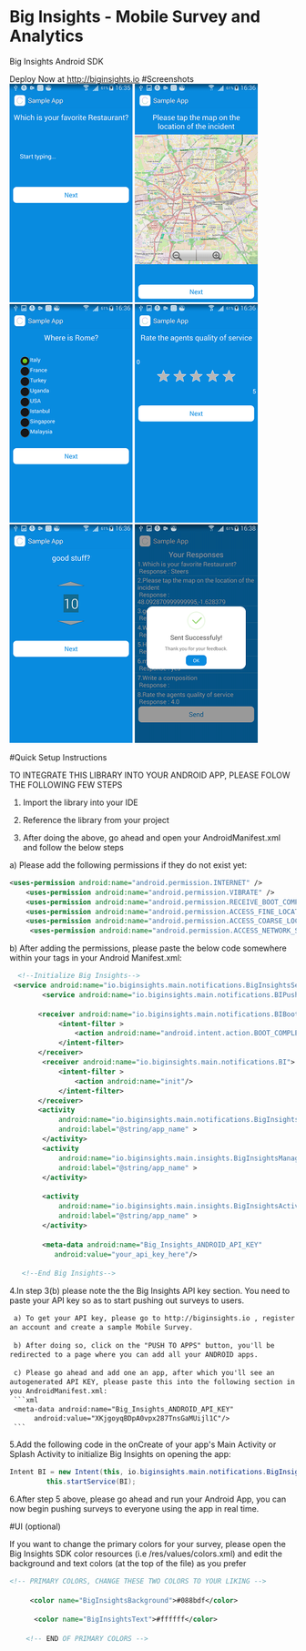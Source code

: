 # Big Insights - Mobile Survey and Analytics
Big Insights Android SDK

Deploy Now at http://biginsights.io
#Screenshots
![Textbox](screenshots/1.png)
![Map](screenshots/2.png)
![Radio button](screenshots/3.png)
![Star Rating](screenshots/4.png)
![Number Scale](screenshots/5.png)
![Sent](screenshots/7.png)




#Quick Setup Instructions

TO INTEGRATE THIS LIBRARY INTO YOUR ANDROID APP, PLEASE FOLOW THE FOLLOWING FEW STEPS

1. Import the library into your IDE

2. Reference the library from your project

3. After doing the above, go ahead and open your AndroidManifest.xml and follow the below steps

 a) Please add the following permissions if they do not exist yet:
 
 ```xml
 <uses-permission android:name="android.permission.INTERNET" />
     <uses-permission android:name="android.permission.VIBRATE" />
     <uses-permission android:name="android.permission.RECEIVE_BOOT_COMPLETED" />
     <uses-permission android:name="android.permission.ACCESS_FINE_LOCATION" />
     <uses-permission android:name="android.permission.ACCESS_COARSE_LOCATION" />
      <uses-permission android:name="android.permission.ACCESS_NETWORK_STATE" />
```

 b) After adding the permissions, please paste the below code somewhere within your <application></application> tags in your Android    Manifest.xml:

```xml
  <!--Initialize Big Insights-->
 <service android:name="io.biginsights.main.notifications.BigInsightsService" />
        <service android:name="io.biginsights.main.notifications.BIPushService" />
         
       <receiver android:name="io.biginsights.main.notifications.BIBootReceiver">
		    <intent-filter >
		        <action android:name="android.intent.action.BOOT_COMPLETED"/>
		    </intent-filter>
       </receiver>
        <receiver android:name="io.biginsights.main.notifications.BI">
		    <intent-filter >
		        <action android:name="init"/>
		    </intent-filter>
       </receiver>
       <activity
            android:name="io.biginsights.main.notifications.BigInsightsMain"
            android:label="@string/app_name" >
        </activity>
        <activity
            android:name="io.biginsights.main.insights.BigInsightsManager"
            android:label="@string/app_name" >
        </activity>
        
        <activity
            android:name="io.biginsights.main.insights.BigInsightsActivity"
            android:label="@string/app_name" >
        </activity>
        
        <meta-data android:name="Big_Insights_ANDROID_API_KEY"
           android:value="your_api_key_here"/>
		   
   <!--End Big Insights-->
   ```
   
 4.In step 3(b) please note the the Big Insights API key section. You need to paste your API key so as to start pushing out surveys to users.
     
	 a) To get your API key, please go to http://biginsights.io , register an account and create a sample Mobile Survey.

	 b) After doing so, click on the "PUSH TO APPS" button, you'll be redirected to a page where you can add all your ANDROID apps. 
	 
	 c) Please go ahead and add one an app, after which you'll see an autogenerated API KEY, please paste this into the following section in you AndroidManifest.xml:
	 ```xml
	 <meta-data android:name="Big_Insights_ANDROID_API_KEY"
          android:value="XKjgoyqBDpA0vpx287TnsGaMUijl1C"/>
	 ```


5.Add the following code in the onCreate of your app's Main Activity or Splash Activity to initialize Big Insights on opening the app: 

```java
Intent BI = new Intent(this, io.biginsights.main.notifications.BigInsightsService.class);
         this.startService(BI);
```


6.After step 5 above, please go ahead and run your Android App, you can now begin pushing surveys to everyone using the app in real time.

#UI (optional)

If you want to change the primary colors for your survey, please open the Big Insights SDK color resources (i.e /res/values/colors.xml) and edit the background and text colors (at the top of the file) as you prefer

```xml
<!-- PRIMARY COLORS, CHANGE THESE TWO COLORS TO YOUR LIKING -->
    
     <color name="BigInsightsBackground">#088bdf</color>
     
      <color name="BigInsightsText">#ffffff</color>
      
    <!-- END OF PRIMARY COLORS -->
```

